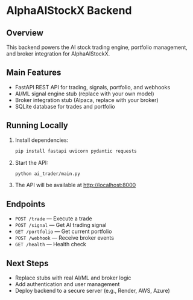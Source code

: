 # AlphaAIStockX Backend

## Overview

This backend powers the AI stock trading engine, portfolio management, and broker integration for AlphaAIStockX.

## Main Features

- FastAPI REST API for trading, signals, portfolio, and webhooks
- AI/ML signal engine stub (replace with your own model)
- Broker integration stub (Alpaca, replace with your broker)
- SQLite database for trades and portfolio

## Running Locally

1. Install dependencies:

   ```sh
   pip install fastapi uvicorn pydantic requests
   ```

2. Start the API:

   ```sh
   python ai_trader/main.py
   ```

3. The API will be available at [http://localhost:8000](http://localhost:8000)

## Endpoints

- `POST /trade` — Execute a trade
- `POST /signal` — Get AI trading signal
- `GET /portfolio` — Get current portfolio
- `POST /webhook` — Receive broker events
- `GET /health` — Health check

## Next Steps

- Replace stubs with real AI/ML and broker logic
- Add authentication and user management
- Deploy backend to a secure server (e.g., Render, AWS, Azure)
